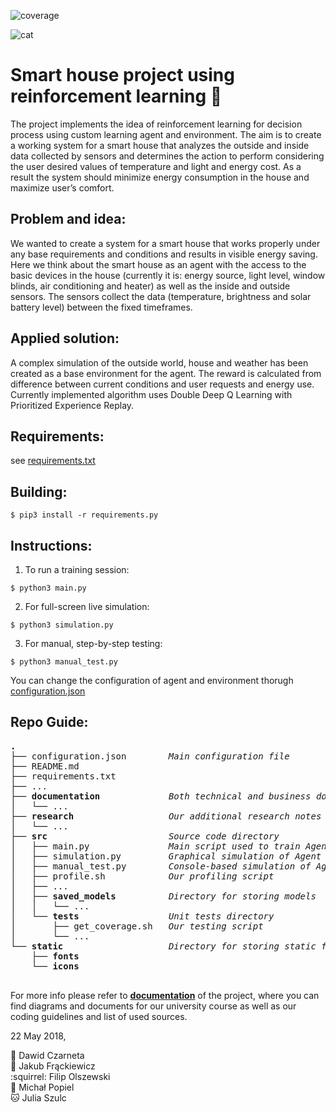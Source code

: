 ![coverage](https://img.shields.io/badge/coverage-94%25-green.svg)

![cat](https://i.pinimg.com/originals/f3/cc/f7/f3ccf75f1883faea777a00f351c5dc60.gif)
# Smart house project using reinforcement learning :seedling:
The project implements the idea of reinforcement learning for decision process using custom learning agent and environment. The aim is to create a working system for a smart house that analyzes the outside and inside data collected by sensors and determines the action to perform considering the user desired values of temperature and light and energy cost. As a result the system should minimize energy consumption in the house and maximize user’s comfort.    
  
## Problem and idea:  
We wanted to create a system for a smart house that works properly under any base requirements and conditions and results in visible energy saving.
Here we think about the smart house as an agent with the access to the basic devices in the house (currently it is: energy source, light level, window blinds, air conditioning and heater) as well as the inside and outside sensors. The sensors collect the data (temperature, brightness and solar battery level) between the fixed timeframes.

## Applied solution:
A complex simulation of the outside world, house and weather has been created as a base environment for the agent. The reward is calculated from difference between current conditions and user requests and energy use. Currently implemented algorithm uses Double Deep Q Learning with Prioritized Experience Replay.  

## Requirements:  
see [requirements.txt](https://github.com/JuliaSzulc/RL-for-decission-process/tree/master/requirements.txt)
  
## Building:
```
$ pip3 install -r requirements.py
```

## Instructions:
1. To run a training session:
```
$ python3 main.py
```
2. For full-screen live simulation:
```
$ python3 simulation.py
```
3. For manual, step-by-step testing:
```
$ python3 manual_test.py
```
You can change the configuration of agent and environment thorugh [configuration.json](https://github.com/JuliaSzulc/RL-for-decission-process/tree/master/configuration.json)

## Repo Guide:
<pre>
<b>.</b>
├── configuration.json       <i> Main configuration file </i>
├── README.md
├── requirements.txt
├── ...
├── <b>documentation</b>            <i> Both technical and business documentation of the project </i>
│   └── ...
├── <b>research</b>                 <i> Our additional research notes </i>
│   └── ...
├── <b>src</b>                      <i> Source code directory </i>
│   ├── main.py              <i> Main script used to train Agent </i>
│   ├── simulation.py        <i> Graphical simulation of Agent at work </i>
│   ├── manual_test.py       <i> Console-based simulation of Agent and Environment</i>
│   ├── profile.sh           <i> Our profiling script</i>
│   ├── ...
│   ├── <b>saved_models</b>         <i> Directory for storing models </i>
│   │   └── ...
│   └── <b>tests</b>                <i> Unit tests directory </i>
│       ├── get_coverage.sh  <i> Our testing script </i>
│       └── ...
└── <b>static</b>                   <i> Directory for storing static files </i>
    ├── <b>fonts</b> 
    └── <b>icons</b> 
 </pre>

For more info please refer to [**documentation**](https://github.com/JuliaSzulc/RL-for-decission-process/tree/master/documentation) of the project, where you can find diagrams and documents for our university course as well as our coding guidelines and list of used sources.
  
22 May 2018,  
  
:bear: Dawid Czarneta  
:tiger2: Jakub Frąckiewicz  
:squirrel: Filip Olszewski  
:boar: Michał Popiel  
:cat: Julia Szulc  
